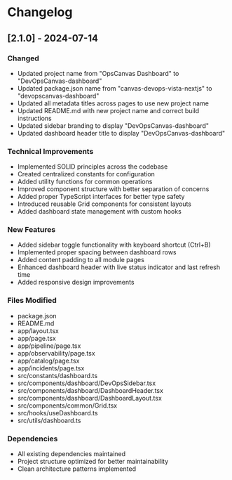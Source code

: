 # Changelog

## [2.1.0] - 2024-07-14

### Changed
- Updated project name from "OpsCanvas Dashboard" to "DevOpsCanvas-dashboard"
- Updated package.json name from "canvas-devops-vista-nextjs" to "devopscanvas-dashboard"
- Updated all metadata titles across pages to use new project name
- Updated README.md with new project name and correct build instructions
- Updated sidebar branding to display "DevOpsCanvas-dashboard"
- Updated dashboard header title to display "DevOpsCanvas-dashboard"

### Technical Improvements
- Implemented SOLID principles across the codebase
- Created centralized constants for configuration
- Added utility functions for common operations
- Improved component structure with better separation of concerns
- Added proper TypeScript interfaces for better type safety
- Introduced reusable Grid components for consistent layouts
- Added dashboard state management with custom hooks

### New Features
- Added sidebar toggle functionality with keyboard shortcut (Ctrl+B)
- Implemented proper spacing between dashboard rows
- Added content padding to all module pages
- Enhanced dashboard header with live status indicator and last refresh time
- Added responsive design improvements

### Files Modified
- package.json
- README.md
- app/layout.tsx
- app/page.tsx
- app/pipeline/page.tsx
- app/observability/page.tsx
- app/catalog/page.tsx
- app/incidents/page.tsx
- src/constants/dashboard.ts
- src/components/dashboard/DevOpsSidebar.tsx
- src/components/dashboard/DashboardHeader.tsx
- src/components/dashboard/DashboardLayout.tsx
- src/components/common/Grid.tsx
- src/hooks/useDashboard.ts
- src/utils/dashboard.ts

### Dependencies
- All existing dependencies maintained
- Project structure optimized for better maintainability
- Clean architecture patterns implemented
